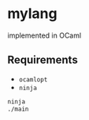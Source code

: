 # mylang

implemented in OCaml

## Requirements

- ``ocamlopt``
- ``ninja``

```bash
ninja
./main
```
